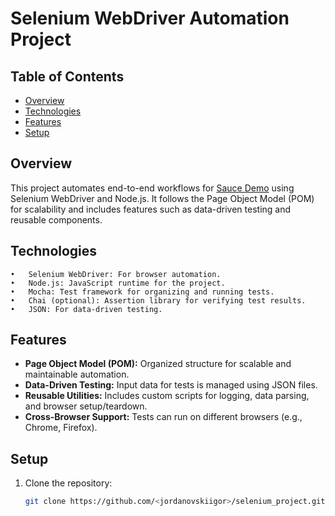 # Selenium WebDriver Automation Project

## Table of Contents
- [Overview](#overview)
- [Technologies](#technologies)
- [Features](#features)
- [Setup](#setup)

## Overview
This project automates end-to-end workflows for [Sauce Demo](https://www.saucedemo.com/) using Selenium WebDriver and Node.js. It follows the Page Object Model (POM) for scalability and includes features such as data-driven testing and reusable components.

## Technologies

	•	Selenium WebDriver: For browser automation.
	•	Node.js: JavaScript runtime for the project.
	•	Mocha: Test framework for organizing and running tests.
	•	Chai (optional): Assertion library for verifying test results.
	•	JSON: For data-driven testing.
 
## Features
- **Page Object Model (POM):** Organized structure for scalable and maintainable automation.
- **Data-Driven Testing:** Input data for tests is managed using JSON files.
- **Reusable Utilities:** Includes custom scripts for logging, data parsing, and browser setup/teardown.
- **Cross-Browser Support:** Tests can run on different browsers (e.g., Chrome, Firefox).

## Setup
1. Clone the repository:
   ```bash
   git clone https://github.com/<jordanovskiigor>/selenium_project.git
